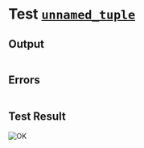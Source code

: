 # Test [`unnamed_tuple`](../doc/types/tuples.md#L29)

## Output

```,plain
```

## Errors

```,plain
```

## Test Result

![OK](../doc/types/.test/unnamed_tuple.png)
